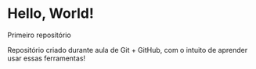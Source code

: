 # Hello, World!
Primeiro repositório

Repositório criado durante aula de Git + GitHub, com o intuito de aprender usar essas ferramentas!